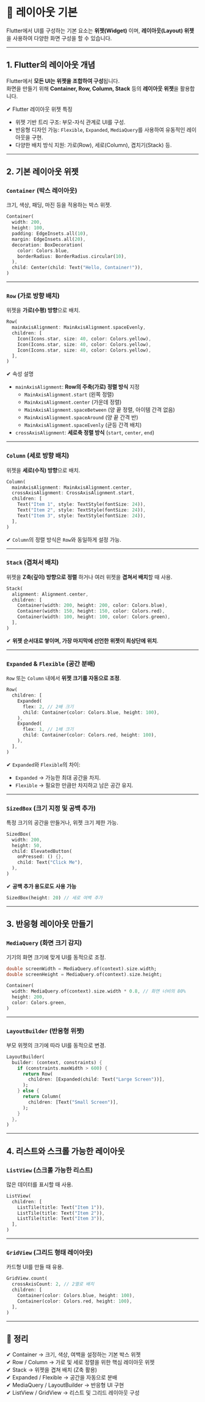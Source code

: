 # 🔲 레이아웃 기본

Flutter에서 UI를 구성하는 기본 요소는 **위젯(Widget)** 이며, **레이아웃(Layout) 위젯**을 사용하여 다양한 화면 구성을 할 수 있습니다.

---

## 1. Flutter의 레이아웃 개념

Flutter에서 **모든 UI는 위젯을 조합하여 구성**됩니다.  
화면을 만들기 위해 **Container, Row, Column, Stack** 등의 **레이아웃 위젯**을 활용합니다.

✔ Flutter 레이아웃 위젯 특징
- 위젯 기반 트리 구조: 부모-자식 관계로 UI를 구성.
- 반응형 디자인 가능: `Flexible`, `Expanded`, `MediaQuery`를 사용하여 유동적인 레이아웃을 구현.
- 다양한 배치 방식 지원: 가로(Row), 세로(Column), 겹치기(Stack) 등.

---

## 2. 기본 레이아웃 위젯

### `Container` (박스 레이아웃)
크기, 색상, 패딩, 마진 등을 적용하는 박스 위젯.

```dart
Container(
  width: 200,
  height: 100,
  padding: EdgeInsets.all(10),
  margin: EdgeInsets.all(20),
  decoration: BoxDecoration(
    color: Colors.blue,
    borderRadius: BorderRadius.circular(10),
  ),
  child: Center(child: Text("Hello, Container!")),
)
```

---

### `Row` (가로 방향 배치)
위젯을 **가로(수평) 방향**으로 배치.

```dart
Row(
  mainAxisAlignment: MainAxisAlignment.spaceEvenly,
  children: [
    Icon(Icons.star, size: 40, color: Colors.yellow),
    Icon(Icons.star, size: 40, color: Colors.yellow),
    Icon(Icons.star, size: 40, color: Colors.yellow),
  ],
)
```

✔ 속성 설명
- `mainAxisAlignment`: **Row의 주축(가로) 정렬 방식** 지정  
  - `MainAxisAlignment.start` (왼쪽 정렬)
  - `MainAxisAlignment.center` (가운데 정렬)
  - `MainAxisAlignment.spaceBetween` (양 끝 정렬, 아이템 간격 없음)
  - `MainAxisAlignment.spaceAround` (양 끝 간격 반)
  - `MainAxisAlignment.spaceEvenly` (균등 간격 배치)
- `crossAxisAlignment`: **세로축 정렬 방식** (`start`, `center`, `end`)

---

### `Column` (세로 방향 배치)
위젯을 **세로(수직) 방향**으로 배치.

```dart
Column(
  mainAxisAlignment: MainAxisAlignment.center,
  crossAxisAlignment: CrossAxisAlignment.start,
  children: [
    Text("Item 1", style: TextStyle(fontSize: 24)),
    Text("Item 2", style: TextStyle(fontSize: 24)),
    Text("Item 3", style: TextStyle(fontSize: 24)),
  ],
)
```

✔ `Column`의 정렬 방식은 `Row`와 동일하게 설정 가능.

---

### `Stack` (겹쳐서 배치)
위젯을 **Z축(깊이) 방향으로 정렬** 하거나 여러 위젯을 **겹쳐서 배치**할 때 사용.

```dart
Stack(
  alignment: Alignment.center,
  children: [
    Container(width: 200, height: 200, color: Colors.blue),
    Container(width: 150, height: 150, color: Colors.red),
    Container(width: 100, height: 100, color: Colors.green),
  ],
)
```

✔ **위젯 순서대로 쌓이며, 가장 마지막에 선언한 위젯이 최상단에 위치**.

---

### `Expanded` & `Flexible` (공간 분배)
`Row` 또는 `Column` 내에서 **위젯 크기를 자동으로 조정**.

```dart
Row(
  children: [
    Expanded(
      flex: 2, // 2배 크기
      child: Container(color: Colors.blue, height: 100),
    ),
    Expanded(
      flex: 1, // 1배 크기
      child: Container(color: Colors.red, height: 100),
    ),
  ],
)
```

✔ `Expanded`와 `Flexible`의 차이:
- `Expanded` → 가능한 최대 공간을 차지.
- `Flexible` → 필요한 만큼만 차지하고 남은 공간 유지.

---

### `SizedBox` (크기 지정 및 공백 추가)
특정 크기의 공간을 만들거나, 위젯 크기 제한 가능.

```dart
SizedBox(
  width: 200,
  height: 50,
  child: ElevatedButton(
    onPressed: () {},
    child: Text("Click Me"),
  ),
)
```

✔ **공백 추가 용도로도 사용 가능**
```dart
SizedBox(height: 20) // 세로 여백 추가
```

---

## 3. 반응형 레이아웃 만들기

### `MediaQuery` (화면 크기 감지)
기기의 화면 크기에 맞게 UI를 동적으로 조정.

```dart
double screenWidth = MediaQuery.of(context).size.width;
double screenHeight = MediaQuery.of(context).size.height;
```

```dart
Container(
  width: MediaQuery.of(context).size.width * 0.8, // 화면 너비의 80%
  height: 200,
  color: Colors.green,
)
```

---

### `LayoutBuilder` (반응형 위젯)
부모 위젯의 크기에 따라 UI를 동적으로 변경.

```dart
LayoutBuilder(
  builder: (context, constraints) {
    if (constraints.maxWidth > 600) {
      return Row(
        children: [Expanded(child: Text("Large Screen"))],
      );
    } else {
      return Column(
        children: [Text("Small Screen")],
      );
    }
  },
)
```

---

## 4. 리스트와 스크롤 가능한 레이아웃

### `ListView` (스크롤 가능한 리스트)
많은 데이터를 표시할 때 사용.

```dart
ListView(
  children: [
    ListTile(title: Text("Item 1")),
    ListTile(title: Text("Item 2")),
    ListTile(title: Text("Item 3")),
  ],
)
```

---

### `GridView` (그리드 형태 레이아웃)
카드형 UI를 만들 때 유용.

```dart
GridView.count(
  crossAxisCount: 2, // 2열로 배치
  children: [
    Container(color: Colors.blue, height: 100),
    Container(color: Colors.red, height: 100),
  ],
)
```

---

## 🎯 정리

✔ Container → 크기, 색상, 여백을 설정하는 기본 박스 위젯  
✔ Row / Column → 가로 및 세로 정렬을 위한 핵심 레이아웃 위젯  
✔ Stack → 위젯을 겹쳐 배치 (Z축 활용)  
✔ Expanded / Flexible → 공간을 자동으로 분배  
✔ MediaQuery / LayoutBuilder → 반응형 UI 구현  
✔ ListView / GridView → 리스트 및 그리드 레이아웃 구성  
